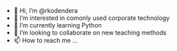 - 👋 Hi, I’m @rkodendera
- 👀 I’m interested in comonly used corporate technology
- 🌱 I’m currently learning Python
- 💞️ I’m looking to collaborate on new teaching methods
- 📫 How to reach me ...

<!---
rkodendera/rkodendera is a ✨ special ✨ repository because its `README.md` (this file) appears on your GitHub profile.
You can click the Preview link to take a look at your changes.
--->
